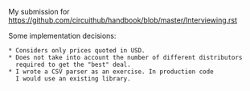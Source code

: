 My submission for https://github.com/circuithub/handbook/blob/master/Interviewing.rst

Some implementation decisions:

    * Considers only prices quoted in USD.
    * Does not take into account the number of different distributors
      required to get the "best" deal.
    * I wrote a CSV parser as an exercise. In production code
      I would use an existing library.
